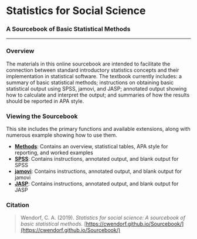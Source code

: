 <a href="https://cwendorf.github.io/Sourcebook/">
<img src="assets/logo.png" height="60px;" align="left;" style="display: none;">
</a>

# Statistics for Social Science

### A Sourcebook of Basic Statistical Methods

---

### Overview

The materials in this online sourcebook are intended to facilitate the connection between standard introductory statistics concepts and their implementation in statistical software. The textbook currently includes: a summary of basic statistical methods; instructions on obtaining basic statistical output using SPSS, jamovi, and JASP; annotated output showing how to calculate and interpret the output; and summaries of how the results should be reported in APA style.

### Viewing the Sourcebook

This site includes the primary functions and available extensions, along with numerous example showing how to use them.

- [**Methods**](./Methods): Contains an overview, statistical tables, APA style for reporting, and worked examples
- [**SPSS**](./SPSS): Contains instructions, annotated output, and blank output for SPSS
- [**jamovi**](./jamovi): Contains instructions, annotated output, and blank output for jamovi
- [**JASP**](./JASP): Contains instructions, annotated output, and blank output for JASP

### Citation

> Wendorf, C. A. (2019). _Statistics for social science: A sourcebook of basic statistical methods._ [https://cwendorf.github.io/Sourcebook/](https://cwendorf.github.io/Sourcebook/)
